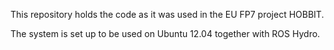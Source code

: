 This repository holds the code as it was used in the EU FP7 project HOBBIT.

The system is set up to be used on Ubuntu 12.04 together with ROS Hydro.